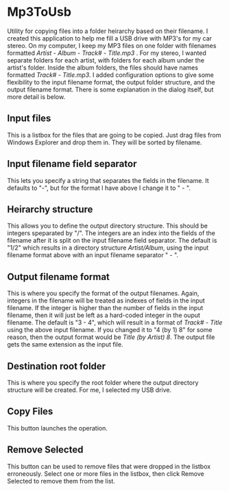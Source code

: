 # Mp3ToUsb
Utility for copying files into a folder heirarchy based on their filename.  I created this application to help me fill a USB drive with MP3's for my car stereo.  On my computer, I keep my MP3 files on one folder with filenames formatted _Artist - Album - Track# - Title.mp3_ .  For my stereo, I wanted separate folders for each artist, with folders for each album under the artist's folder.  Inside the album folders, the files should have names formatted _Track# - Title.mp3_.  I added configuration options to give some flexibility to the input filename format, the output folder structure, and the output filename format.  There is some explanation in the dialog itself, but more detail is below.

## Input files
This is a listbox for the files that are going to be copied.  Just drag files from Windows Explorer and drop them in.  They will be sorted by filename.

## Input filename field separator
This lets you specify a string that separates the fields in the filename.  It defaults to "-", but for the format I have above I change it to " - ".

## Heirarchy structure
This allows you to define the output directory structure.  This should be integers speparated by "/".  The integers are an index into the fields of the filename after it is split on the input filename field separator.  The default is "1/2" which results in a directory structure _Artist/Album_, using the input filename format above with an input filename separator " - ".

## Output filename format
This is where you specify the format of the output filenames.  Again, integers in the filename will be treated as indexes of fields in the input filename.  If the integer is higher than the number of fields in the input filename, then it will just be left as a hard-coded integer in the ouput filename.  The default is "3 - 4", which will result in a format of _Track# - Title_ using the above input filename.  If you changed it to "4 (by 1) 8" for some reason, then the output format would be _Title (by Artist) 8_.  The output file gets the same extension as the input file.

## Destination root folder
This is where you specify the root folder where the output directory structure will be created.  For me, I selected my USB drive.

## Copy Files
This button launches the operation.

## Remove Selected
This button can be used to remove files that were dropped in the listbox erroneously.  Select one or more files in the listbox, then click Remove Selected to remove them from the list.
